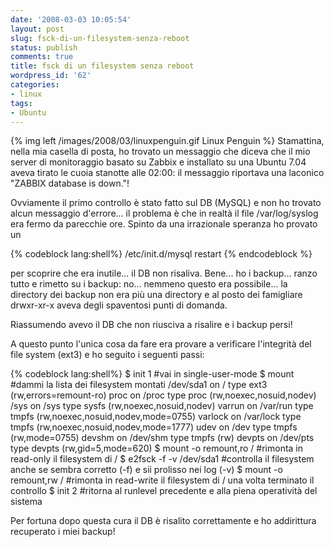```yaml
---
date: '2008-03-03 10:05:54'
layout: post
slug: fsck-di-un-filesystem-senza-reboot
status: publish
comments: true
title: fsck di un filesystem senza reboot
wordpress_id: '62'
categories:
- linux
tags:
- Ubuntu
---
```


{% img left /images/2008/03/linuxpenguin.gif Linux Penguin %} Stamattina, nella mia casella di posta, ho trovato un messaggio che diceva che il mio server di monitoraggio basato su Zabbix e installato su una Ubuntu 7.04 aveva tirato le cuoia stanotte alle 02:00: il messaggio riportava una laconico "ZABBIX database is down."!

Ovviamente il primo controllo è stato fatto sul DB (MySQL) e non ho trovato alcun messaggio d'errore... il problema è che in realtà il file /var/log/syslog era fermo da parecchie ore. Spinto da una irrazionale speranza ho provato un

{% codeblock lang:shell%}
/etc/init.d/mysql restart
{% endcodeblock %}

per scoprire che era inutile... il DB non risaliva. Bene... ho i backup... ranzo tutto e rimetto su i backup: no... nemmeno questo era possibile... la directory dei backup non era più una directory e al posto dei famigliare drwxr-xr-x aveva degli spaventosi punti di domanda.

Riassumendo avevo il DB che non riusciva a risalire e i backup persi!

A questo punto l'unica cosa da fare era provare a verificare l'integrità del file system (ext3) e ho seguito i seguenti passi:

{% codeblock lang:shell%}
$ init 1 #vai in single-user-mode
$ mount #dammi la lista dei filesystem montati
/dev/sda1 on / type ext3 (rw,errors=remount-ro)
proc on /proc type proc (rw,noexec,nosuid,nodev)
/sys on /sys type sysfs (rw,noexec,nosuid,nodev)
varrun on /var/run type tmpfs (rw,noexec,nosuid,nodev,mode=0755)
varlock on /var/lock type tmpfs (rw,noexec,nosuid,nodev,mode=1777)
udev on /dev type tmpfs (rw,mode=0755)
devshm on /dev/shm type tmpfs (rw)
devpts on /dev/pts type devpts (rw,gid=5,mode=620)
$ mount -o remount,ro / #rimonta in read-only il filesystem di /
$ e2fsck -f -v /dev/sda1 #controlla il filesystem anche se sembra corretto (-f) e sii prolisso nei log (-v)
$ mount -o remount,rw / #rimonta in read-write il filesystem di / una volta terminato il controllo
$ init 2 #ritorna al runlevel precedente e alla piena operatività del sistema

Per fortuna dopo questa cura il DB è risalito correttamente e ho addirittura recuperato i miei backup!